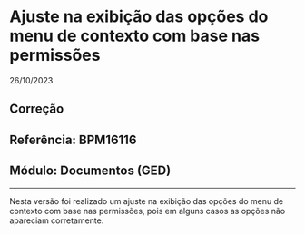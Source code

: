 # Ajuste na exibição das opções do menu de contexto com base nas permissões
26/10/2023
## Correção
## Referência: BPM16116
## Módulo: Documentos (GED)
***

Nesta versão foi realizado um ajuste na exibição das opções do menu de contexto com base nas permissões, pois em alguns casos as opções não apareciam corretamente.